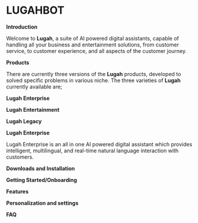 # **LUGAHBOT**

**Introduction**

Welcome to **Lugah**, a suite of AI powered digital assistants, capable of handling all your business and entertainment solutions, from customer service, to customer experience, and all aspects of the customer journey.

**Products**

There are currently three versions of the **Lugah** products, developed to solved specific problems in various niche. The three varieties of **Lugah** currently available are;

**Lugah Enterprise**

**Lugah Entertainment**

**Lugah Legacy**

**Lugah Enterprise**

Lugah Enterprise is an all in one AI powered digital assistant which provides intelligent, multilingual, and real-time natural language interaction with customers.

**Downloads and Installation**

**Getting Started/Onboarding**

**Features**

**Personalization and settings**

**FAQ**
